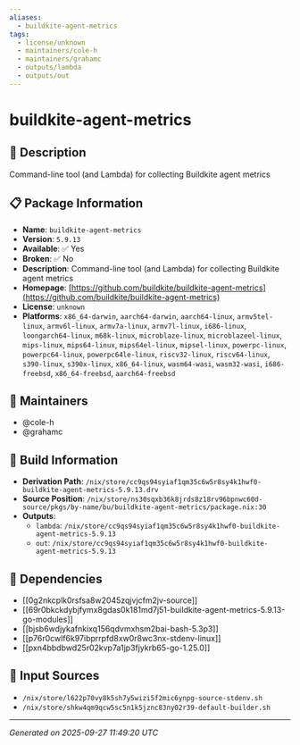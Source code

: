 ```yaml
---
aliases:
  - buildkite-agent-metrics
tags:
  - license/unknown
  - maintainers/cole-h
  - maintainers/grahamc
  - outputs/lambda
  - outputs/out
---
```


# buildkite-agent-metrics

## 📝 Description

Command-line tool (and Lambda) for collecting Buildkite agent metrics

## 📋 Package Information

- **Name**: `buildkite-agent-metrics`
- **Version**: `5.9.13`
- **Available**: ✅ Yes
- **Broken**: ✅ No
- **Description**: Command-line tool (and Lambda) for collecting Buildkite agent metrics
- **Homepage**: [https://github.com/buildkite/buildkite-agent-metrics](https://github.com/buildkite/buildkite-agent-metrics)
- **License**: `unknown`
- **Platforms**: `x86_64-darwin`, `aarch64-darwin`, `aarch64-linux`, `armv5tel-linux`, `armv6l-linux`, `armv7a-linux`, `armv7l-linux`, `i686-linux`, `loongarch64-linux`, `m68k-linux`, `microblaze-linux`, `microblazeel-linux`, `mips-linux`, `mips64-linux`, `mips64el-linux`, `mipsel-linux`, `powerpc-linux`, `powerpc64-linux`, `powerpc64le-linux`, `riscv32-linux`, `riscv64-linux`, `s390-linux`, `s390x-linux`, `x86_64-linux`, `wasm64-wasi`, `wasm32-wasi`, `i686-freebsd`, `x86_64-freebsd`, `aarch64-freebsd`
## 👥 Maintainers

- @cole-h
- @grahamc


## 🔧 Build Information

- **Derivation Path**: `/nix/store/cc9qs94syiaf1qm35c6w5r8sy4k1hwf0-buildkite-agent-metrics-5.9.13.drv`
- **Source Position**: `/nix/store/ns30sqxb36k8jrds8z18rv96bpnwc60d-source/pkgs/by-name/bu/buildkite-agent-metrics/package.nix:30`
- **Outputs**:
  - `lambda`:  `/nix/store/cc9qs94syiaf1qm35c6w5r8sy4k1hwf0-buildkite-agent-metrics-5.9.13`
  - `out`:  `/nix/store/cc9qs94syiaf1qm35c6w5r8sy4k1hwf0-buildkite-agent-metrics-5.9.13`

## 🔗 Dependencies

- [[0g2nkcplk0rsfsa8w2045zqjvjcfm2jv-source]]
- [[69r0bkckdybjfymx8gdas0k181md7j51-buildkite-agent-metrics-5.9.13-go-modules]]
- [[bjsb6wdjykafnkixq156qdvmxhsm2bai-bash-5.3p3]]
- [[p76r0cwlf6k97ibprrpfd8xw0r8wc3nx-stdenv-linux]]
- [[pxn4bbdbwd25r02kvp7a1jp3fjykrb65-go-1.25.0]]

## 📁 Input Sources

- `/nix/store/l622p70vy8k5sh7y5wizi5f2mic6ynpg-source-stdenv.sh`
- `/nix/store/shkw4qm9qcw5sc5n1k5jznc83ny02r39-default-builder.sh`

---
*Generated on 2025-09-27 11:49:20 UTC*
